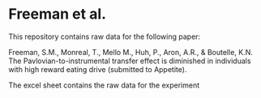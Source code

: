 # Freeman et al.

This repository contains raw data for the following paper:

Freeman, S.M., Monreal, T., Mello M., Huh, P., Aron, A.R., & Boutelle, K.N. The Pavlovian-to-instrumental transfer effect is diminished in individuals with high reward eating drive (submitted to Appetite).

The excel sheet contains the raw data for the experiment